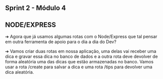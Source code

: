 ## Sprint 2 - Módulo 4


## NODE/EXPRESS

➔ Agora que já usamos algumas rotas com o Node/Express que tal pensar em
outra ferramenta de apoio para o dia a dia do Dev?

➔ Vamos criar duas rotas em nossa aplicação, uma delas vai receber uma dica e
gravar essa dica no banco de dados e a outra rota deve devolver de forma
aleatória uma das dicas que estão armazenadas no banco. Vamos usar a rota
/create para salvar a dica e uma rota /tips para devolver uma dica aleatória.




